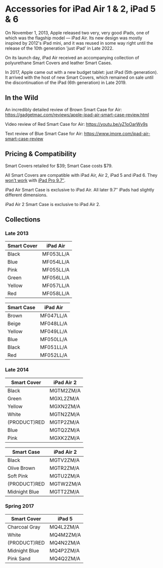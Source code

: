 # Accessories for iPad Air 1 & 2, iPad 5 & 6

On November 1, 2013, Apple released two very, very good iPads, one of which was the flagship model — iPad Air.
Its new design was mostly inspired by 2012's iPad mini, and it was reused in some way right until the release of the 10th generation 'just iPad' in Late 2022.

On its launch day, iPad Air received an accompanying collection of polyurethane Smart Covers and leather Smart Cases.

In 2017, Apple came out with a new budget tablet: just iPad (5th generation). It arrived with the host of new Smart Covers, which remained on sale until the discontinuation of the iPad (6th generation) in Late 2019.

## In the Wild

An incredibly detailed review of Brown Smart Case for Air: https://gadgetmac.com/reviews/apple-ipad-air-smart-case-review.html

Video review of Red Smart Case for Air: https://youtu.be/yZ1oOarWv9s

Text review of Blue Smart Case for Air: https://www.imore.com/ipad-air-smart-case-review

## Pricing & Compatibility

Smart Covers retailed for $39; Smart Case costs $79.

All Smart Covers are compatible with iPad Air, Air 2, iPad 5 and iPad 6. They [won't work](https://www.businessinsider.com/old-apple-smart-covers-wont-work-with-new-ipads-because-of-magnets-2016-4) with [iPad Pro 9.7″](/ipad_pro97).

iPad Air Smart Case is exclusive to iPad Air. All later 9.7″ iPads had slightly different dimensions.

iPad Air 2 Smart Case is exclusive to iPad Air 2.

## Collections

### Late 2013

| Smart Cover | iPad Air  |
| ----------- | --------- |
| Black       | MF053LL/A |
| Blue        | MF054LL/A |
| Pink        | MF055LL/A |
| Green       | MF056LL/A |
| Yellow      | MF057LL/A |
| Red         | MF058LL/A |

| Smart Case | iPad Air  |
| ---------- | --------- |
| Brown      | MF047LL/A |
| Beige      | MF048LL/A |
| Yellow     | MF049LL/A |
| Blue       | MF050LL/A |
| Black      | MF051LL/A |
| Red        | MF052LL/A |

### Late 2014

| Smart Cover  | iPad Air 2 |
| ------------ | ---------- |
| Black        | MGTM2ZM/A  |
| Green        | MGXL2ZM/A  |
| Yellow       | MGXN2ZM/A  |
| White        | MGTN2ZM/A  |
| (PRODUCT)RED | MGTP2ZM/A  |
| Blue         | MGTQ2ZM/A  |
| Pink         | MGXK2ZM/A  |

| Smart Case    | iPad Air 2 |
| ------------- | ---------- |
| Black         | MGTV2ZM/A  |
| Olive Brown   | MGTR2ZM/A  |
| Soft Pink     | MGTU2ZM/A  |
| (PRODUCT)RED  | MGTW2ZM/A  |
| Midnight Blue | MGTT2ZM/A  |

### Spring 2017

| Smart Cover   | iPad 5    |
| ------------- | --------- |
| Charcoal Gray | MQ4L2ZM/A |
| White         | MQ4M2ZM/A |
| (PRODUCT)RED  | MQ4N2ZM/A |
| Midnight Blue | MQ4P2ZM/A |
| Pink Sand     | MQ4Q2ZM/A |
